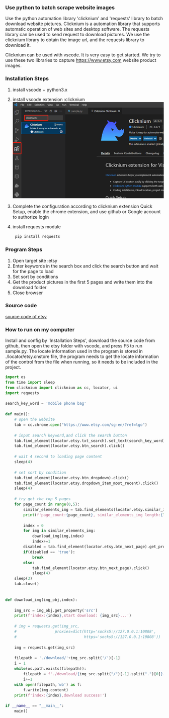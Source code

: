 ### Use python to batch scrape website images
Use the python automation library 'clicknium' and 'requests' library to batch download website pictures. Clicknium is a automation library that supports automatic operation of web sites and desktop software. The requests library can be used to send request to download pictures.
We use the clicknium library to obtain the image url, and the requests library to download it.

Clicknium can be used with vscode. It is very easy to get started. We try to use these two libraries to capture https://www.etsy.com website product images.

### Installation Steps
1. install vscode + python3.x
2. install vscode extension :clicknium
   ![install_clicknium.png](.locator/etsy_img/install_clicknium.png)
3. Complete the configuration according to clicknium extension Quick Setup, enable the chrome extension, and use github or Google account to authorize login

4. install requests module
   ```python
    pip install requests
   ```

### Program Steps
1. Open target site :etsy
2. Enter keywords in the search box and click the search button and wait for the page to load
3. Set sort by conditions
4. Get the product pictures in the first 5 pages and write them into the download folder
5. Close browser
   
### Source code
[source code of etsy](https://github.com/automation9417/etsy)

### How to run on my computer
Install and config by 'Installation Steps', download the source code from github, then open the etsy folder with vscode, and press F5 to run sample.py. The locate information used in the program is stored in ./locator/etsy.cnstore file, the program needs to get the locate information of the control from the file when running, so it needs to be included in the project.

``` python
import os
from time import sleep
from clicknium import clicknium as cc, locator, ui
import requests

search_key_word = 'mobile phone bag'

def main():
    # open the website
    tab = cc.chrome.open("https://www.etsy.com/sg-en/?ref=lgo")

    # input search keyword,and click the search button
    tab.find_element(locator.etsy.txt_search).set_text(search_key_word)
    tab.find_element(locator.etsy.btn_search).click()

    # wait 4 second to loading page content
    sleep(4)

    # set sort by condition
    tab.find_element(locator.etsy.btn_dropdown).click()
    tab.find_element(locator.etsy.dropdown_item_most_recent).click()
    sleep(4)

    # try get the top 5 pages 
    for page_count in range(0,5):
        similar_elements_img = tab.find_elements(locator.etsy.similar_img)
        print(f'page_count:{page_count}, similar_elements_img length:{len(similar_elements_img)}')

        index = 0
        for img in similar_elements_img:
            download_img(img,index)
            index+=1
        disabled = tab.find_element(locator.etsy.btn_next_page).get_property('disabled')
        if(disabled == 'true'):
            break
        else:
            tab.find_element(locator.etsy.btn_next_page).click()
            sleep(4)
    sleep(3)
    tab.close()
    

def download_img(img_obj,index):
    
    img_src = img_obj.get_property('src')
    print(f'index:{index},start download: {img_src}...')
    
    # img = requests.get(img_src, 
    #                 proxies=dict(http='socks5://127.0.0.1:10808',
    #                              https='socks5://127.0.0.1:10808'))

    img = requests.get(img_src)

    filepath = './download/'+img_src.split('/')[-1]
    i = 1
    while(os.path.exists(filepath)):
        filepath = f'./download/{img_src.split("/")[-1].split(".")[0]}-{i}.jpg'
        i+=1
    with open(filepath,'wb') as f:
        f.write(img.content)
    print(f'index:{index},download success!')

if __name__ == "__main__":
    main()

    

```